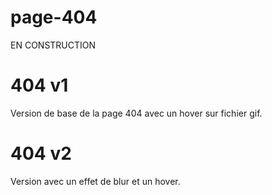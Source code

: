 # page-404

EN CONSTRUCTION

# 404 v1
Version de base de la page 404 avec un hover sur fichier gif. 

# 404 v2
Version avec un effet de blur et un hover. 

